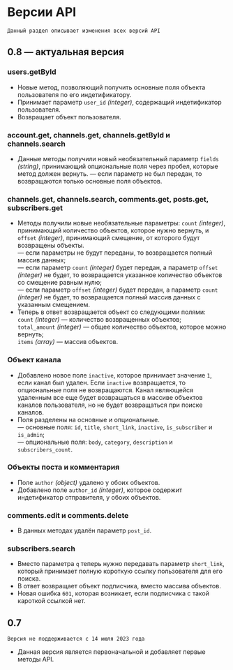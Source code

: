 # Версии API
```
Данный раздел описывает изменения всех версий API
```

## 0.8 — актуальная версия
### users.getById
* Новые метод, позволяющий получить основные поля объекта пользователя по его индетификатору.
* Принимает параметр `user_id` *(integer)*, содержащий индетификатор пользователя.
* Возвращает объект пользователя.

### account.get, channels.get, channels.getById и channels.search
* Данные методы получили новый необязательный параметр `fields` *(string)*, принимающий опциональные поля через пробел, которые метод должен вернуть.
  — если параметр не был передан, то возвращаются только основные поля объектов.

### channels.get, channels.search, comments.get, posts.get, subscribers.get
* Методы получили новые необязательные параметры: `count` *(integer)*, принимающий количество объектов, которое нужно вернуть, и `offset` *(integer)*, принимающий смещение, от которого будут возвращены объекты.  
  — если параметры не будут переданы, то возвращается полный массив данных;  
  — если параметр `count` *(integer)* будет передан, а параметр `offset` *(integer)* не будет, то возвращается указанное количество объектов со смещение равным нулю;  
  — если параметр `offset` *(integer)* будет передан, а параметр `count` *(integer)* не будет, то возвращается полный массив данных с указанным смещением.
* Теперь в ответ возвращается объект со следующими полями:  
  `count` *(integer)* — количество возвращенных объектов;  
  `total_amount` *(integer)* — общее количество объектов, которое можно вернуть;  
  `items` *(array)* — массив объектов.

### Объект канала
* Добавлено новое поле `inactive`, которое принимает значение `1`, если канал был удален. Если `inactive` возвращается, то опциональные поля не возвращаются. Канал являющейся удаленным все еще будет возвращаться в массиве объектов каналов пользователя, но не будет возвращаться при поиске каналов.
* Поля разделены на основные и опциональные.  
  — основные поля: `id`, `title`, `short_link`, `inactive`, `is_subscriber` и `is_admin`;  
  — опциональные поля: `body`, `category`, `description` и `subscribers_count`.

### Объекты поста и комментария
* Поле `author` *(object)* удалено у обоих объектов.
* Добавлено поле `author_id` *(integer)*, которое содержит индетификатор отправителя, у обоих объектов.

### comments.edit и comments.delete
* В данных методах удалён параметр `post_id`.

### subscribers.search
* Вместо параметра `q` теперь нужно передавать параметр `short_link`, который принимает полную короткую ссылку пользователя для его поиска.
* В ответ возвращает объект подписчика, вместо массива объектов.
* Новая ошибка `601`, которая возникает, если подписчика с такой кароткой ссылкой нет.

## 0.7
`Версия не поддерживается с 14 июля 2023 года`  
* Данная версия является первоначальной и добавляет первые методы API.
